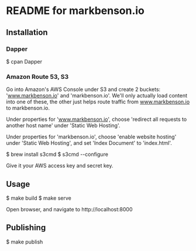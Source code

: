 # README for markbenson.io 

## Installation

### Dapper

$ cpan Dapper

### Amazon Route 53, S3

Go into Amazon's AWS Console under S3 and create 2 buckets: 'www.markbenson.io' and 'markbenson.io'. We'll only actually load content into one of these, the other just helps route traffic from www.markbenson.io to markbenson.io.

Under properties for 'www.markbenson.io', choose 'redirect all requests to another host name' under 'Static Web Hosting'.

Under properties for 'markbenson.io', choose 'enable website hosting' under 'Static Web Hosting', and set 'Index Document' to 'index.html'.

$ brew install s3cmd
$ s3cmd --configure

Give it your AWS access key and secret key.

## Usage

$ make build
$ make serve

Open browser, and navigate to http://localhost:8000

## Publishing

$ make publish

